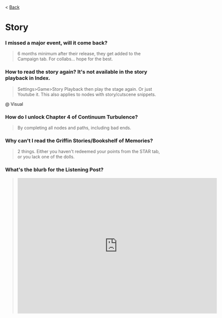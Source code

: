 < [Back](/GFL/mainpage)

# Story

### I missed a major event, will it come back?

> 6 months minimum after their release, they get added to the Campaign tab. For collabs... hope for the best.

### How to read the story again? It's not available in the story playback in Index.

> Settings>Game>Story Playback then play the stage again. Or just Youtube it. This also applies to nodes with story/cutscene snippets.

@ Visual

### How do I unlock Chapter 4 of Continuum Turbulence?

> By completing all nodes and paths, including bad ends.

### Why can't I read the Griffin Stories/Bookshelf of Memories?

> 2 things. Either you haven't redeemed your points from the STAR tab, or you lack one of the dolls.

### What's the blurb for the Listening Post?

> <iframe id="reddit-embed" src="https://www.redditmedia.com/r/girlsfrontline/comments/t42t86/weekly_commanders_lounge_march_01_2022/hz2dti3/?depth=1&amp;showmore=false&amp;embed=true&amp;showmedia=false&amp;theme=dark" sandbox="allow-scripts allow-same-origin allow-popups" style="border: none;" height="435" width="640" scrolling="no"></iframe>